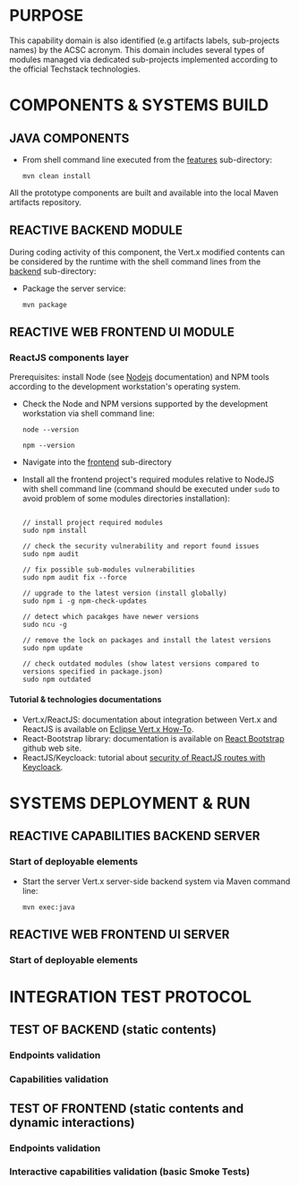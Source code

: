 # PURPOSE
This capability domain is also identified (e.g artifacts labels, sub-projects names) by the ACSC acronym.
This domain includes several types of modules managed via dedicated sub-projects implemented according to the official Techstack technologies.

# COMPONENTS & SYSTEMS BUILD
## JAVA COMPONENTS
* From shell command line executed from the [features](acsc-features) sub-directory:

  ```shell
  mvn clean install
  ```

All the prototype components are built and available into the local Maven artifacts repository.

## REACTIVE BACKEND MODULE
During coding activity of this component, the Vert.x modified contents can be considered by the runtime with the shell command lines from the [backend](acsc-ui-modules/acsc-backend) sub-directory:
* Package the server service:

  ```shell
  mvn package
  ```

## REACTIVE WEB FRONTEND UI MODULE
### ReactJS components layer
Prerequisites: install Node (see [Nodejs](https://nodejs.org/en/) documentation) and NPM tools according to the development workstation's operating system.

* Check the Node and NPM versions supported by the development workstation via shell command line:

  ```shell
  node --version

  npm --version
  ```

* Navigate into the [frontend](acsc-ui-modules/acsc-frontend) sub-directory

* Install all the frontend project's required modules relative to NodeJS with shell command line (command should be executed under `sudo` to avoid problem of some modules directories installation):

  ```shell

  // install project required modules
  sudo npm install

  // check the security vulnerability and report found issues
  sudo npm audit

  // fix possible sub-modules vulnerabilities
  sudo npm audit fix --force

  // upgrade to the latest version (install globally)
  sudo npm i -g npm-check-updates

  // detect which pacakges have newer versions
  sudo ncu -g

  // remove the lock on packages and install the latest versions
  sudo npm update

  // check outdated modules (show latest versions compared to versions specified in package.json)
  sudo npm outdated
  ```
#### Tutorial & technologies documentations
- Vert.x/ReactJS: documentation about integration between Vert.x and ReactJS is available on [Eclipse Vert.x How-To](https://how-to.vertx.io/single-page-react-vertx-howto/).
- React-Bootstrap library: documentation is available on [React Bootstrap](https://react-bootstrap.github.io/getting-started/introduction/) github web site.
- ReactJS/Keycloack: tutorial about [security of ReactJS routes with Keycloack](https://cagline.medium.com/authenticate-and-authorize-react-routes-component-with-keycloak-666e85662636).

# SYSTEMS DEPLOYMENT & RUN
## REACTIVE CAPABILITIES BACKEND SERVER

### Start of deployable elements
* Start the server Vert.x server-side backend system via Maven command line:

  ```shell
  mvn exec:java
  ```

## REACTIVE WEB FRONTEND UI SERVER

### Start of deployable elements

# INTEGRATION TEST PROTOCOL
## TEST OF BACKEND (static contents)

### Endpoints validation

### Capabilities validation

## TEST OF FRONTEND (static contents and dynamic interactions)

### Endpoints validation

### Interactive capabilities validation (basic Smoke Tests)
